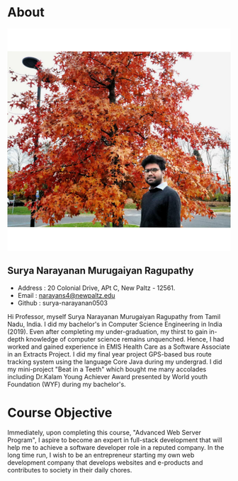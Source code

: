 # About

![alt text](PhotoCollage_20211121_144308751.jpg)


## Surya Narayanan Murugaiyan Ragupathy

- Address : 20 Colonial Drive, APt C, New Paltz - 12561.
- Email : narayans4@newpaltz.edu
- Github : surya-narayanan0503

Hi Professor, myself Surya Narayanan Murugaiyan Ragupathy from Tamil Nadu, India. I did my bachelor's in Computer Science Engineering in India (2019). Even after completing my under-graduation, my thirst to gain in-depth knowledge of computer science remains unquenched. Hence, I had worked and gained experience in EMIS Health Care as a Software Associate in an Extracts Project. I did my final year project GPS-based bus route tracking system using the language Core Java during my undergrad. I did my mini-project "Beat in a Teeth" which bought me many accolades including Dr.Kalam Young Achiever Award presented by World youth Foundation (WYF) during my bachelor's.

# Course Objective

Immediately, upon completing this course, "Advanced Web Server Program", I aspire to become an expert in full-stack development that will help me to achieve a software developer role in a reputed company. In the long time run, I wish to be an entrepreneur starting my own web development company that develops websites and e-products and contributes to society in their daily chores.